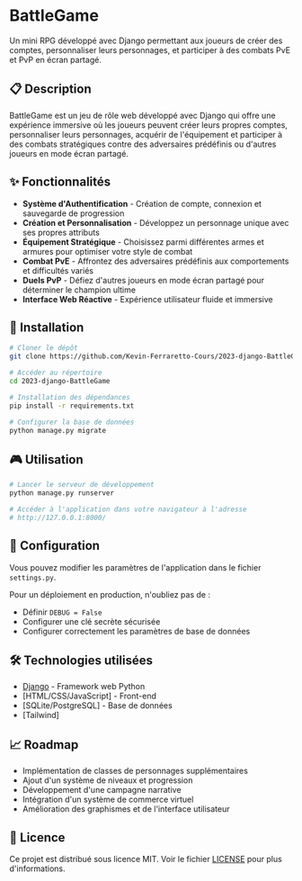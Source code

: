 # BattleGame

Un mini RPG développé avec Django permettant aux joueurs de créer des comptes, personnaliser leurs personnages, et participer à des combats PvE et PvP en écran partagé.

## 📋 Description

BattleGame est un jeu de rôle web développé avec Django qui offre une expérience immersive où les joueurs peuvent créer leurs propres comptes, personnaliser leurs personnages, acquérir de l'équipement et participer à des combats stratégiques contre des adversaires prédéfinis ou d'autres joueurs en mode écran partagé.

## ✨ Fonctionnalités

- **Système d'Authentification** - Création de compte, connexion et sauvegarde de progression
- **Création et Personnalisation** - Développez un personnage unique avec ses propres attributs
- **Équipement Stratégique** - Choisissez parmi différentes armes et armures pour optimiser votre style de combat
- **Combat PvE** - Affrontez des adversaires prédéfinis aux comportements et difficultés variés
- **Duels PvP** - Défiez d'autres joueurs en mode écran partagé pour déterminer le champion ultime
- **Interface Web Réactive** - Expérience utilisateur fluide et immersive

## 🚀 Installation

```bash
# Cloner le dépôt
git clone https://github.com/Kevin-Ferraretto-Cours/2023-django-BattleGame.git

# Accéder au répertoire
cd 2023-django-BattleGame

# Installation des dépendances
pip install -r requirements.txt

# Configurer la base de données
python manage.py migrate
```

## 🎮 Utilisation

```bash
# Lancer le serveur de développement
python manage.py runserver

# Accéder à l'application dans votre navigateur à l'adresse
# http://127.0.0.1:8000/
```

## 📝 Configuration

Vous pouvez modifier les paramètres de l'application dans le fichier `settings.py`.

Pour un déploiement en production, n'oubliez pas de :
- Définir `DEBUG = False`
- Configurer une clé secrète sécurisée
- Configurer correctement les paramètres de base de données

## 🛠️ Technologies utilisées

- [Django](https://www.djangoproject.com/) - Framework web Python
- [HTML/CSS/JavaScript] - Front-end
- [SQLite/PostgreSQL] - Base de données
- [Tailwind]

## 📈 Roadmap

- Implémentation de classes de personnages supplémentaires
- Ajout d'un système de niveaux et progression
- Développement d'une campagne narrative
- Intégration d'un système de commerce virtuel
- Amélioration des graphismes et de l'interface utilisateur

## 📜 Licence

Ce projet est distribué sous licence MIT. Voir le fichier [LICENSE](LICENSE) pour plus d'informations.

